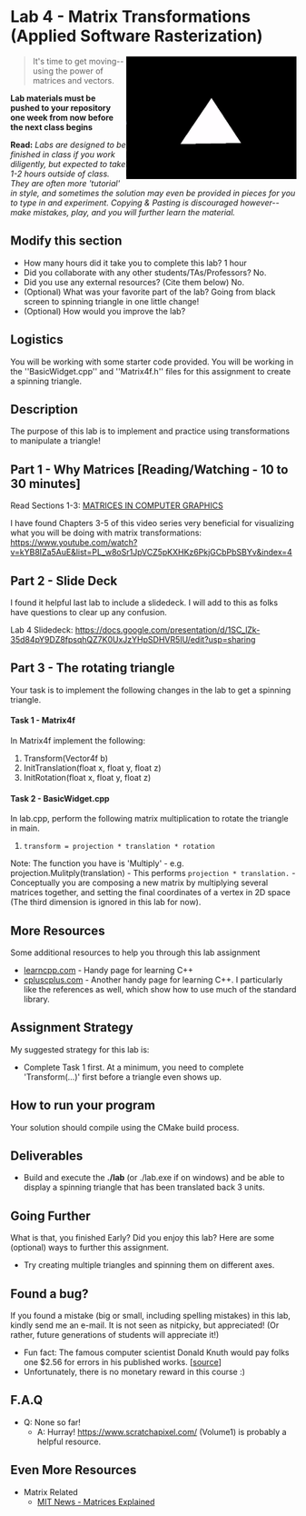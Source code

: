 # Lab 4 - Matrix Transformations (Applied Software Rasterization)

<img align="right" src="./media/triangle.gif" width="300px" alt="picture">


> It's time to get moving--using the power of matrices and vectors.

**Lab materials must be pushed to your repository one week from now before the next class begins**

**Read:** *Labs are designed to be finished in class if you work diligently, but expected to take 1-2 hours outside of class. They are often more 'tutorial' in style, and sometimes the solution may even be provided in pieces for you to type in and experiment. Copying & Pasting is discouraged however--make mistakes, play, and you will further learn the material.*

## Modify this section

- How many hours did it take you to complete this lab?
1 hour
- Did you collaborate with any other students/TAs/Professors?
No.
- Did you use any external resources? (Cite them below)
No.
- (Optional) What was your favorite part of the lab?
Going from black screen to spinning triangle in one little change!
- (Optional) How would you improve the lab?

## Logistics

You will be working with some starter code provided. You will be working in the ''BasicWidget.cpp'' and ''Matrix4f.h'' files for this assignment to create a spinning triangle.

## Description

The purpose of this lab is to implement and practice using transformations to manipulate a triangle!

## Part 1 - Why Matrices [Reading/Watching - 10 to 30 minutes]

Read Sections 1-3: [MATRICES IN COMPUTER GRAPHICS](./tj_12_2018_2_120_123.pdf)

I have found Chapters 3-5 of this video series very beneficial for visualizing what you will be doing with matrix transformations: https://www.youtube.com/watch?v=kYB8IZa5AuE&list=PL_w8oSr1JpVCZ5pKXHKz6PkjGCbPbSBYv&index=4

## Part 2 - Slide Deck

I found it helpful last lab to include a slidedeck. I will add to this as folks have questions to clear up any confusion.

Lab 4 Slidedeck: https://docs.google.com/presentation/d/1SC_lZk-35d84pY9DZ8fpsqhQZ7K0UxJzYHpSDHVR5IU/edit?usp=sharing

## Part 3 - The rotating triangle

Your task is to implement the following changes in the lab to get a spinning triangle.

#### Task 1 - Matrix4f 

In Matrix4f implement the following:
1. Transform(Vector4f b)
2. InitTranslation(float x, float y, float z)
3. InitRotation(float x, float y, float z)

#### Task 2 - BasicWidget.cpp

In lab.cpp, perform the following matrix multiplication to rotate the triangle in main.

1. ` transform = projection * translation * rotation `

Note: The function you have is 'Multiply' 
	- e.g. projection.Mulitply(translation)
		- This performs `projection * translation.`
	- Conceptually you are composing a new matrix by multiplying several matrices together, and setting the final coordinates of a vertex in 2D space (The third dimension is ignored in this lab for now).

## More Resources

Some additional resources to help you through this lab assignment

- [learncpp.com](https://www.learncpp.com/)
	  - Handy page for learning C++
- [cpluscplus.com](http://www.cplusplus.com/)
	  - Another handy page for learning C++. I particularly like the references as well, which show how to use much of the standard library.

## Assignment Strategy

My suggested strategy for this lab is:

- Complete Task 1 first. At a minimum, you need to complete 'Transform(...)' first before a triangle even shows up.


## How to run your program

Your solution should compile using the CMake build process.

## Deliverables

- Build and execute the **./lab** (or ./lab.exe if on windows) and be able to display a spinning triangle that has been translated back 3 units. 
 
## Going Further

What is that, you finished Early? Did you enjoy this lab? Here are some (optional) ways to further this assignment.

- Try creating multiple triangles and spinning them on different axes.

## Found a bug?

If you found a mistake (big or small, including spelling mistakes) in this lab, kindly send me an e-mail. It is not seen as nitpicky, but appreciated! (Or rather, future generations of students will appreciate it!)

- Fun fact: The famous computer scientist Donald Knuth would pay folks one $2.56 for errors in his published works. [[source](https://en.wikipedia.org/wiki/Knuth_reward_check)]
- Unfortunately, there is no monetary reward in this course :)

## F.A.Q

- Q: None so far!
	- A: Hurray! https://www.scratchapixel.com/ (Volume1) is probably a helpful resource.

## Even More Resources

- Matrix Related
	- [MIT News - Matrices Explained](http://news.mit.edu/2013/explained-matrices-1206)

